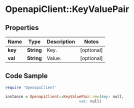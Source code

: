 # OpenapiClient::KeyValuePair

## Properties

Name | Type | Description | Notes
------------ | ------------- | ------------- | -------------
**key** | **String** | Key. | [optional] 
**val** | **String** | Value. | [optional] 

## Code Sample

```ruby
require 'OpenapiClient'

instance = OpenapiClient::KeyValuePair.new(key: null,
                                 val: null)
```


